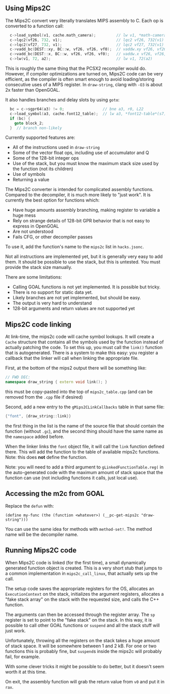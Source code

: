 ## Using Mips2C

The Mips2C convert very literally translates MIPS assembly to C.  Each op is converted to a function call:
```cpp
  c->load_symbol(v1, cache.math_camera);         // lw v1, *math-camera*(s7)
  c->lqc2(vf26, 732, v1);                        // lqc2 vf26, 732(v1)
  c->lqc2(vf27, 732, v1);                        // lqc2 vf27, 732(v1)
  c->vadd_bc(DEST::xy, BC::w, vf26, vf26, vf0);  // vaddw.xy vf26, vf26, vf0
  c->vadd_bc(DEST::x, BC::w, vf26, vf26, vf0);   // vaddw.x vf26, vf26, vf0
  c->lw(v1, 72, a2);                             // lw v1, 72(a2)
```
This is roughly the same thing that the PCSX2 recompiler would do.  However, if compiler optimizations are turned on, Mips2C code can be very efficient, as the compiler is often smart enough to avoid loading/storing consecutive uses of a MIPS register.  In `draw-string`, clang with `-O3` is about 2x faster than OpenGOAL.

It also handles branches and delay slots by using `goto`:
```cpp
  bc = c->sgpr64(a3) != 0;                 // bne a3, r0, L22
  c->load_symbol(a3, cache.font12_table);  // lw a3, *font12-table*(s7)
  if (bc) {
    goto block_2;
  }  // branch non-likely
```

Currently supported features are:
- All of the instructions used in `draw-string`
- Some of the vector float ops, including use of accumulator and Q
- Some of the 128-bit integer ops
- Use of the stack, but you must know the maximum stack size used by the function (not its children)
- Use of symbols
- Returning a value


The Mips2C converter is intended for complicated assembly functions. Compared to the decompiler, it is much more likely to "just work". It is currently the best option for functions which:
- Have huge amounts assembly branching, making register to variable a huge mess
- Rely on strange details of 128-bit GPR behavior that is not easy to express in OpenGOAL
- Are not understood
- Fails CFG, or other decompiler passes

To use it, add the function's name to the `mips2c` list in `hacks.jsonc`.

Not all instructions are implemented yet, but it is generally very easy to add them.  It should be possible to use the stack, but this is untested.  You must provide the stack size manually.

There are some limitations:
- Calling GOAL functions is not yet implemented. It is possible but tricky.
- There is no support for static data yet.
- Likely branches are not yet implemented, but should be easy.
- The output is very hard to understand
- 128-bit arguments and return values are not supported yet

## Mips2C code linking
At link-time, the mips2c code will cache symbol lookups. It will create a `Cache` structure that contains all the symbols used by the function instead of actually patching the code. To set this up, you must call the `link()` function that is autogenerated.  There is a system to make this easy: you register a callback that the linker will call when linking the appropriate file.

First, at the bottom of the mips2 output there will be something like:
```cpp
// FWD DEC:
namespace draw_string { extern void link(); }
```
this must be copy-pasted into the top of `mips2c_table.cpp` (and can be removed from the `.cpp` file if desired)

Second, add a new entry to the `gMips2CLinkCallbacks` table in that same file:
```cpp
{"font", {draw_string::link}}
```
the first thing in the list is the name of the source file that should contain the function (without `.gc`), and the second thing should have the same name as the `namespace` added before.

When the linker links the `font` object file, it will call the `link` function defined there.  This will add the function to the table of available mips2c functions.  Note: this does **not** define the function.

Note: you will need to add a third argument to `gLinkedFunctionTable.reg(` in the auto-generated code with the maximum amount of stack space that the function can use (not including functions it calls, just local use).

## Accessing the m2c from GOAL

Replace the `defun` with:
```
(define my-func (the (function <whatever>) (__pc-get-mips2c "draw-string")))
```

You can use the same idea for methods with `method-set!`.  The method name will be the decompiler name.

## Running Mips2C code
When Mips2C code is linked (for the first time), a small dynamically generated function object is created. This is a very short stub that jumps to a common implementation in `mips2c_call_linux`, that actually sets up the call.

The setup code saves the appropriate registers for the OS, allocates an `ExecutionContext` on the stack, initializes the argument registers, allocates a "fake stack array" on the stack with the requested size, and calls the C++ function.

The arguments can then be accessed through the register array. The `sp` register is set to point to the "fake stack" on the stack.  In this way, it is possible to call other GOAL functions or `suspend` and all the stack stuff will just work.

Unfortunately, throwing all the registers on the stack takes a huge amount of stack space.  It will be somewhere between 1 and 2 kB.  For one or two functions this is probably fine, but `suspend`s inside the mips2c will probably fail, for example.

With some clever tricks it might be possible to do better, but it doesn't seem worth it at this time.

On exit, the assembly function will grab the return value from `v0` and put it in `rax`.